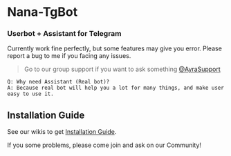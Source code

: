 # Nana-TgBot
### Userbot + Assistant for Telegram

Currently work fine perfectly, but some features may give you error. Please report a bug to me if you facing any issues.
> Go to our group support if you want to ask something [@AyraSupport](https://t.me/AyraSupport)

```
Q: Why need Assistant (Real bot)?
A: Because real bot will help you a lot for many things, and make user easy to use it.
```

## Installation Guide

See our wikis to get [Installation Guide](https://github.com/AyraHikari/Nana-TgBot/wiki).

If you some problems, please come join and ask on our Community!
